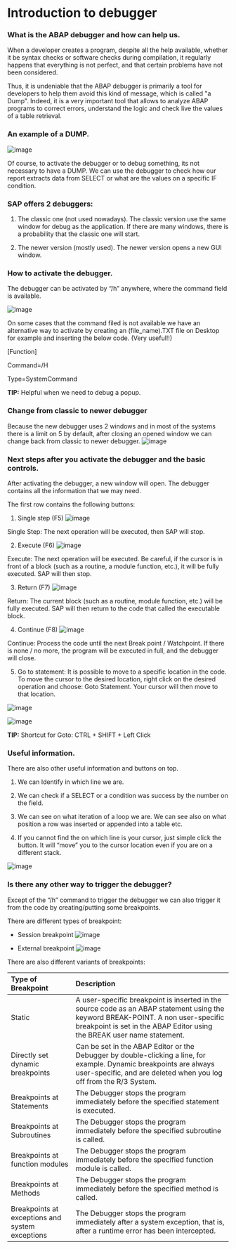 # Introduction to debugger
### What is the ABAP debugger and how can help us.

When a developer creates a program, despite all the help available, whether it be syntax checks or software checks during compilation, it regularly happens that everything is not perfect, and that certain problems have not been considered.

Thus, it is undeniable that the ABAP debugger is primarily a tool for developers to help them avoid this kind of message, which is called "a Dump". Indeed, it is a very important tool that allows to analyze ABAP programs to correct errors, understand the logic and check live the values of a table retrieval.

### An example of a DUMP.

![image](https://github.com/user-attachments/assets/12f50fe5-f38d-4f16-8bf2-a597adbc103f)

Of course, to activate the debugger or to debug something, its not necessary to have a DUMP. We can use the debugger to check how our report extracts data from SELECT or what are the values on a specific IF condition.

### SAP offers 2 debuggers:

1. The classic one (not used nowadays). The classic version use the same window for debug as the application. If there are many windows, there is a probability that the classic one will start.

2. The newer version (mostly used). The newer version opens a new GUI window.

### How to activate the debugger.

The debugger can be activated by “/h” anywhere, where the command field is available.

![image](https://github.com/user-attachments/assets/b110a950-330e-482d-bc8b-cfbb8050a167)

On some cases that the command filed is not available we have an alternative way to activate by creating an (file_name).TXT file on Desktop for example and inserting the below code. (Very useful!!)

[Function]

Command=/H

Type=SystemCommand

<div class="tip">
  <strong>TIP:</strong> Helpful when we need to debug a popup.
</div>

### Change from classic to newer debugger

Because the new debugger uses 2 windows and in most of the systems there is a limit on 5 by default, after closing an opened window we can change back from classic to newer debugger.
![image](https://github.com/user-attachments/assets/de0e084e-8601-4e6e-a8aa-5781fd5175ea)

### Next steps after you activate the debugger and the basic controls.
After activating the debugger, a new window will open. The debugger contains all the information that we may need.

The first row contains the following buttons:

1. Single step (F5)
![image](https://github.com/user-attachments/assets/381570e5-2acf-4efe-9509-ac3c2e5621bc)

Single Step: The next operation will be executed, then SAP will stop.

2. Execute (F6)
![image](https://github.com/user-attachments/assets/4280113d-329c-406b-afea-9d8365112855)

Execute: The next operation will be executed. Be careful, if the cursor is in front of a block (such as a routine, a module function, etc.), it will be fully executed. SAP will then stop.

3. Return (F7)
![image](https://github.com/user-attachments/assets/211e5287-ef8b-4b6f-bf75-75677ac11f3f)

Return: The current block (such as a routine, module function, etc.) will be fully executed. SAP will then return to the code that called the executable block.

4. Continue (F8)
![image](https://github.com/user-attachments/assets/de514428-5435-4220-8187-8913e9ed7789)

Continue: Process the code until the next Break point / Watchpoint. If there is none / no more, the program will be executed in full, and the debugger will close.

5. Go to statement: It is possible to move to a specific location in the code. To move the cursor to the desired location, right click on the desired operation and choose: Goto Statement. Your cursor will then move to that location.

![image](https://github.com/user-attachments/assets/917e34ad-dbb5-4f33-9228-04abcb41c8bf)

![image](https://github.com/user-attachments/assets/86fda690-b18f-4f68-b7cc-5d05305e4a31)

<div class="tip">
  <strong>TIP:</strong> Shortcut for Goto: CTRL + SHIFT + Left Click
</div>

### Useful information.

There are also other useful information and buttons on top.

1. We can Identify in which line we are.

2. We can check if a SELECT or a condition was success by the number on the field.

3. We can see on what iteration of a loop we are. We can see also on what position a row was inserted or appended into a table etc.

4. If you cannot find the on which line is your cursor, just simple click the button. It will “move” you to the cursor location even if you are on a different stack.

![image](https://github.com/user-attachments/assets/24523c22-eca5-420c-ab52-16e437611450)

### Is there any other way to trigger the debugger?

Except of the “/h” command to trigger the debugger we can also trigger it from the code by creating/putting some breakpoints.

There are different types of breakpoint:

- Session breakpoint
![image](https://github.com/user-attachments/assets/e952782f-dba3-4d9a-902b-b8689a3f85d2)

- External breakpoint
![image](https://github.com/user-attachments/assets/6a931cfa-a376-4428-8cfc-20c190196c92)

There are also different variants of breakpoints:

| Type of Breakpoint | Description |
| :---         |     :---      |
| Static | A user-specific breakpoint is inserted in the source code as an ABAP statement using the keyword BREAK-POINT. A non user-specific breakpoint is set in the ABAP Editor using the BREAK user name statement. |
| Directly set dynamic breakpoints | Can be set in the ABAP Editor or the   Debugger by double-clicking a line, for example. Dynamic breakpoints are   always user-specific, and are deleted when you log off from the   R/3 System. |
| Breakpoints at Statements | The Debugger stops the program   immediately before the specified statement is executed. |
| Breakpoints at Subroutines | The Debugger stops the program   immediately before the specified subroutine is called. |
| Breakpoints at function modules | The Debugger stops the program   immediately before the specified function module is called. |
| Breakpoints at Methods     | The Debugger stops the program   immediately before the specified method is called. |
| Breakpoints at exceptions and system   exceptions     | The Debugger stops the program   immediately after a system exception, that is, after a runtime error has been intercepted. |
